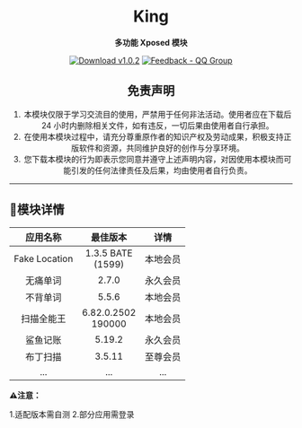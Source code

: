 <div align="center">

# King

**多功能 Xposed 模块**

[![Download v1.0.2](https://img.shields.io/badge/Downloads-v1.0.2-red)](https://github.com/Paramecium-2025/King/releases/tag/King_1.0.2)        [![Feedback - QQ Group](https://img.shields.io/badge/Feedback-QQ%20Group-blue)](https://qm.qq.com/q/D5BTJbFvjy)

## 免责声明

1. 本模块仅限于学习交流目的使用，严禁用于任何非法活动。使用者应在下载后 24 小时内删除相关文件，如有违反，一切后果由使用者自行承担。
2. 在使用本模块过程中，请充分尊重原作者的知识产权及劳动成果，积极支持正版软件和资源，共同维护良好的创作与分享环境。
3. 您下载本模块的行为即表示您同意并遵守上述声明内容，对因使用本模块而可能引发的任何法律责任及后果，均由使用者自行负责。

---

</div>


## **📍模块详情**

| 应用名称           | 最佳版本                 | 详情        |
|:----------------:|:---------------------:|:---------:|
| Fake Location  | 1.3.5 BATE<br>(1599)    | 本地会员 |
| 无痛单词          | 2.7.0                        | 永久会员 |
| 不背单词          | 5.5.6                        | 本地会员 |
| 扫描全能王       | 6.82.0.2502<br>190000 | 本地会员 |
| 鲨鱼记账          | 5.19.2                      | 永久会员 |
| 布丁扫描          | 3.5.11                      | 至尊会员 |
|...                      |...                              |...             |

**⚠️注意：**

1.适配版本需自测
2.部分应用需登录
